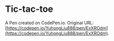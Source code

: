 # Tic-tac-toe

A Pen created on CodePen.io. Original URL: [https://codepen.io/YuhongLiu888/pen/ExXROdm](https://codepen.io/YuhongLiu888/pen/ExXROdm).


